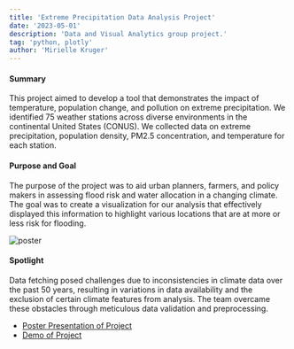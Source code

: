 ```yaml
---
title: 'Extreme Precipitation Data Analysis Project' 
date: '2023-05-01'
description: 'Data and Visual Analytics group project.'
tag: 'python, plotly'
author: 'Mirielle Kruger'
---
```


#### Summary

This project aimed to develop a tool that demonstrates the impact of temperature, population change, and pollution on extreme precipitation. We identified 75 weather stations across diverse environments in the continental United States (CONUS). We collected data on extreme precipitation, population density, PM2.5 concentration, and temperature for each station. 

#### Purpose and Goal
The purpose of the project was to aid urban planners, farmers, and policy makers in assessing flood risk and water allocation in a changing climate. The goal was to create a visualization for our analysis that effectively displayed this information to highlight various locations that are at more or less risk for flooding. 

![poster](/images/poster.jpeg)

#### Spotlight
Data fetching posed challenges due to inconsistencies in climate data over the past 50 years, resulting in variations in data availability and the exclusion of certain climate features from analysis. The team overcame these obstacles through meticulous data validation and preprocessing.

- [Poster Presentation of Project](https://www.youtube.com/watch?v=tfzhdgNGnqg)
- [Demo of Project](https://youtu.be/sr0ty2n61VU) 